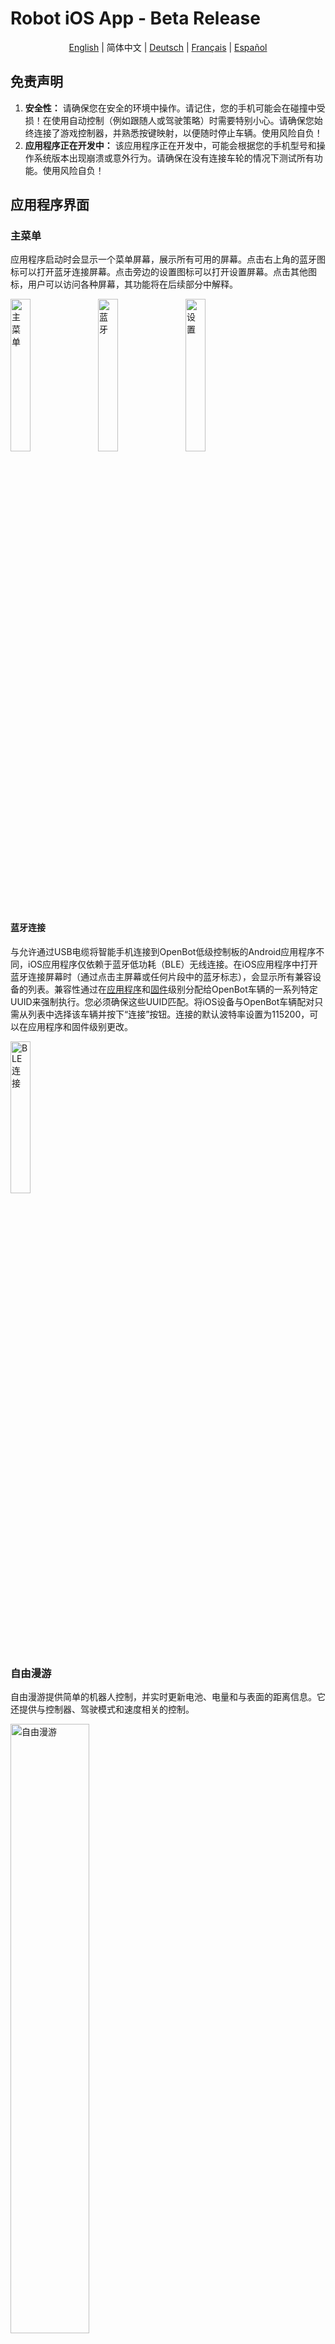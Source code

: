 # Robot iOS App - Beta Release

<p align="center">
  <a href="README.md">English</a> |
  <span>简体中文</span> |
  <a href="README.de-DE.md">Deutsch</a> |
  <a href="README.fr-FR.md">Français</a> |
  <a href="README.es-ES.md">Español</a>
</p>

## 免责声明

1. **安全性：** 请确保您在安全的环境中操作。请记住，您的手机可能会在碰撞中受损！在使用自动控制（例如跟随人或驾驶策略）时需要特别小心。请确保您始终连接了游戏控制器，并熟悉按键映射，以便随时停止车辆。使用风险自负！
2. **应用程序正在开发中：** 该应用程序正在开发中，可能会根据您的手机型号和操作系统版本出现崩溃或意外行为。请确保在没有连接车轮的情况下测试所有功能。使用风险自负！

## 应用程序界面

### 主菜单

应用程序启动时会显示一个菜单屏幕，展示所有可用的屏幕。点击右上角的蓝牙图标可以打开蓝牙连接屏幕。点击旁边的设置图标可以打开设置屏幕。点击其他图标，用户可以访问各种屏幕，其功能将在后续部分中解释。

<p align="left">
<img style="padding-right: 2%;" src="../../docs/images/ios_main_screen.jpg" alt="主菜单" width="25%"/>
<img style="padding-right: 2%;" src="../../docs/images/ios_bluetooth_screen.jpg" alt="蓝牙" width="25%"/>
<img style="padding-right: 2%;" src="../../docs/images/ios_settings_screen.jpg" alt="设置" width="25%"/>
</p>

#### 蓝牙连接

与允许通过USB电缆将智能手机连接到OpenBot低级控制板的Android应用程序不同，iOS应用程序仅依赖于蓝牙低功耗（BLE）无线连接。在iOS应用程序中打开蓝牙连接屏幕时（通过点击主屏幕或任何片段中的蓝牙标志），会显示所有兼容设备的列表。兼容性通过在[应用程序](https://github.com/3dwesupport/OpenBot/blob/090dcb28206195a7ee45a13b8ded968a8d365abe/ios/OpenBot/OpenBot/Utils/Constants.swift#L57)和[固件](https://github.com/3dwesupport/OpenBot/blob/090dcb28206195a7ee45a13b8ded968a8d365abe/firmware/openbot_nano/openbot_nano.ino#L115)级别分配给OpenBot车辆的一系列特定UUID来强制执行。您必须确保这些UUID匹配。将iOS设备与OpenBot车辆配对只需从列表中选择该车辆并按下“连接”按钮。连接的默认波特率设置为115200，可以在应用程序和固件级别更改。

<p align="left">
<img src="../../docs/images/ios_ble.gif" alt="BLE连接" width="25%" />
</p>

### 自由漫游

自由漫游提供简单的机器人控制，并实时更新电池、电量和与表面的距离信息。它还提供与控制器、驾驶模式和速度相关的控制。

<p align="left">
<img src="../../docs/images/ios_free_roam_screen.jpg" alt="自由漫游" width="50%" />
</p>

- **电池：** 电池图标显示连接机器人的实时电池电量。

- **驾驶模式：** 视图上显示三种驾驶模式：

    - D -> 驾驶，当机器人向前行驶时

    - N -> 空档，当机器人静止时

    - R -> 倒车，当机器人向后移动时

- **速度：** 速度计显示机器人的实时速度。

- **声纳：** 声纳视图显示机器人与迎面物体的距离（以厘米为单位）。

- **蓝牙：** 显示与微控制器的蓝牙连接状态。点击图标，用户还可以跳转到蓝牙屏幕查看/修改连接。

#### 控制

第一个按钮用于选择**控制模式**。有两种不同的控制模式：

- **游戏手柄：** 应用程序接收来自连接的蓝牙控制器的控制。
- **手机（即将推出）：** 机器人可以通过安装了控制器应用程序的另一部智能手机或通过连接到同一网络的计算机上运行的Python脚本进行控制。

第二个按钮用于选择**驾驶模式**。使用游戏控制器（例如PS4）时，有三种不同的驾驶模式：

- **游戏：** 使用右肩和左肩触发器（R2，L2）进行前进和倒车油门，并使用任意一个摇杆进行转向。此模式模仿赛车视频游戏的控制模式。
- **摇杆：** 使用任意一个摇杆控制机器人。
- **双摇杆：** 使用左摇杆和右摇杆分别控制汽车的左侧和右侧。这是原始的差速转向。

第三个按钮用于选择**速度模式**。有三种不同的速度模式：

- **慢速：** 应用于电机的电压限制为输入电压的50%（约6V）。
- **正常：** 应用于电机的电压限制为输入电压的75%（约9V）。
- **快速：** 没有限制。全油门时将对电机应用全输入电压（约12V）。*这是运行神经网络的默认设置。*

以更高的速度运行会减少电机的使用寿命，但更有趣。发送到机器人的控制显示在右侧。使用游戏控制器时，可以通过按下右摇杆（R3）增加速度模式，通过按下左摇杆（L3）减少速度模式。

### 数据收集

用于收集数据集的简单UI。

<p align="left">

<img src="../../docs/images/ios_data_collection_screen.jpg" alt="数据收集" width="50%" />

</p>

- **预览分辨率：** 用于切换相机预览的分辨率。有3种设置：

    - ***高*** (1920x1080p)

    - ***中*** (1280x720p)

    - ***低*** (640x360)

- **模型分辨率：** 用于切换保存用于训练不同模型的图像分辨率。

- **记录收集的数据：** 数据收集过程可以从屏幕或远程控制，例如通过蓝牙控制器进行控制。使用蓝牙控制器时，您可以：

    - 按下**A按钮**以**开始**数据收集过程

    - 再次按下**A按钮**以**停止**数据收集并将收集的数据保存到.zip文件中

    - 或者按下**R1按钮**以**停止**数据收集**而不保存**收集的数据（例如由于意外碰撞环境）

    - 请记住使用控制器映射片段以确保您使用的是正确的按钮。

- **车辆状态：** **电池**字段显示微控制器通过分压器测量的电池电压。**速度（左，右）**字段报告（前）轮的左侧和右侧速度（以rpm为单位）。它由微控制器通过光学车轮速度传感器测量。**声纳**字段显示汽车前方的空闲空间（以厘米为单位）。它由微控制器通过超声波传感器测量。请注意，USB连接建立后几秒钟内您才会收到数值。

- **传感器：** 报告车辆传感器的测量值。目前，我们记录以下传感器的读数：相机、陀螺仪、加速度计、磁力计、环境光传感器和气压计。使用iOS API，我们能够获得以下传感器读数：RGB图像、角速度、线性加速度、重力、磁场强度、光强度、大气压力、纬度、经度、高度、方位和速度。除了手机传感器外，我们还记录通过串行链接传输的车身传感器读数（车轮里程计、障碍物距离和电池电压）。如果存在连接的控制器，我们还记录并时间戳控制信号。最后，我们集成了几种用于跟随人和自主导航的神经网络。

### 控制器映射

用于检查连接的蓝牙控制器的按钮和摇杆映射的简单UI。

<p align="left">
<img src="../../docs/images/ios_controller_mapping.jpg" alt="控制器映射" width="30%" />
</p>

### 机器人信息

用于获取机器人信息和测试基本功能的简单UI。固件中配置的**机器人类型**以文本和动画形式显示。**传感器**、**车轮里程计**和**LED**部分的复选标记显示连接的机器人支持哪些功能。**读数**部分提供最重要的传感器测量值。在**发送命令**部分，用户可以通过按下相应的按钮发送基本电机命令，并通过滑块控制前后LED。

<p align="left">
<img src="../../docs/images/ios_screen_robot_info.gif" alt="机器人信息" width="50%" />
</p>

### 自动驾驶

用于运行自动驾驶模型的简单UI。

<p align="left">

<img src="../../docs/images/ios_autopilot_screen.jpg" alt="自动驾驶" width="50%" />

</p>

### 物体跟踪

用于跟踪80种不同类别物体的简单UI。有关物体跟踪的不同AI模型和性能基准的简短描述可以在[模型管理](#model-management)中找到。

<p align="left">
<img src="../../docs/images/ios_object_tracking_screen.jpg" alt="物体跟踪" width="50%" />
</p>

### 模型管理

所有模型都经过量化以提高嵌入式设备上的性能。请注意，具有较大输入分辨率的模型可能尽管mAP较低，但对较小物体更好。

<p align="left">
<img src="../../docs/images/ios_screen_model_management.gif" alt="模型管理" width="25%" />
</p>

## 代码结构

[TensorFlow Lite 物体检测 iOS 示例](https://github.com/tensorflow/examples/tree/master/lite/examples/object_detection/ios)被用作集成TFLite模型和获取相机视频流的起点。[tflite](OpenBot/tflite)文件夹包含[自动驾驶](OpenBot/tflite/Autopilot.swift)和[检测器](OpenBot/tflite/Detector.swift)网络的模型定义。

## 下一步（可选）

训练您自己的[驾驶策略](../../policy/README.md)